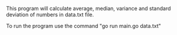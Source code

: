 This program will calculate average, median, variance and standard deviation of numbers in data.txt file.

To run the program use the command "go run main.go data.txt"